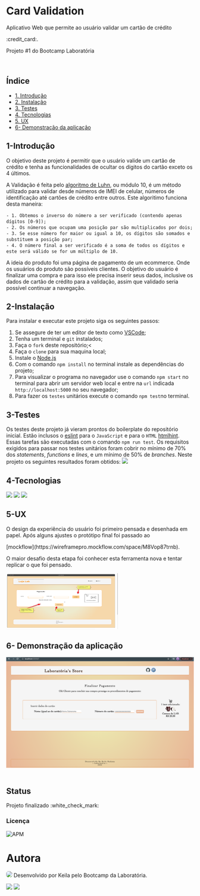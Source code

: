 <h1 Textalign="center"> Card Validation </h1>

  <p Textalign="center"> Aplicativo Web que permite ao usuário validar um cartão de crédito</p> :credit_card:. <p>Projeto #1 do Bootcamp Laboratória</p> <br>

## Índice

  <!--ts-->
  - [1. Introdução](#1-Introdução)
  - [2. Instalação](#2-Instalação) 
  - [3. Testes](#3-Testes)
  - [4. Tecnologias](#4-Tecnologias)
  - [5. UX](#5-UX)
  - [6- Demonstração da aplicação](#6-Demonstração-da-aplicação) 
  <!--te-->

## 1-Introdução
  <p> O objetivo deste projeto é permitir que o usuário valide um cartão de crédito e tenha as funcionalidades de ocultar os dígitos do cartão exceto os 4 últimos.</p>
  
  A Validação é feita pelo [algoritmo de Luhn](https://en.wikipedia.org/wiki/Luhn_algorithm), ou módulo 10, é um método utilizado para validar desde números de IMEI de celular, números de identificação até cartões de crédito entre outros. Este algoritimo funciona desta maneira: 
  <!--ts-->
    - 1. Obtemos o inverso do número a ser verificado (contendo apenas dígitos [0-9]);
    - 2. Os números que ocupam uma posição par são multiplicados por dois;
    - 3. Se esse número for maior ou igual a 10, os dígitos são somados e substituem a posição par; 
    - 4. O número final a ser verificado é a soma de todos os dígitos e este será válido se for um múltiplo de 10.
  <!--te-->
  <p> A ideia do produto foi uma página de pagamento de um ecommerce. Onde os usuários do produto são possíveis clientes. O objetivo do usuário é finalizar uma compra e para isso ele precisa inserir seus dados, inclusive os dados de cartão de crédito para a validação, assim que validado seria possível continuar a navegação.</p>
 
 
  
## 2-Instalação 
  <p>Para instalar e executar este projeto siga os seguintes passos:</p>

   1. Se assegure de ter um editor de texto como [VSCode](https://code.visualstudio.com/); 
   2. Tenha um terminal e `git` instalados;
   3. Faça o `fork` deste repositório;<
   4. Faça o `clone` para sua maquina local;
   5. Instale o [Node.js](https://nodejs.org/)
   6. Com o comando `npm install` no terminal instale as dependências do projeto;
   7. Para visualizar o programa no navegador use o comando `npm start` no terminal para abrir um servidor web local e entre na `url` indicada `http://localhost:5000` no seu navegador;
   8. Para fazer os `testes` unitários execute o comando `npm test`no terminal.


## 3-Testes
   Os testes deste projeto já vieram prontos do boilerplate do repositório inicial. Estão inclusos o [eslint](https://eslint.org/) para o `JavaScript` e para o `HTML` [htmlhint](https://github.com/yaniswang/HTMLHint). Essas tarefas são executadas com o comando `npm run test`.
   Os requisitos exigidos para passar nos testes unitários foram cobrir no mínimo de 70% dos _statements_, _functions_
   e _lines_, e um mínimo de 50% de _branches_.
   Neste projeto os seguintes resultados foram obtidos:
   <img src="scr/img/testResult.png">


## 4-Tecnologias
   <img src="https://img.shields.io/badge/HTML5-E34F26?style=for-the-badge&logo=html5&logoColor=white">
   <img src="https://img.shields.io/badge/CSS-239120?&style=for-the-badge&logo=css3&logoColor=white">
   <img src="https://img.shields.io/badge/JavaScript-323330?style=for-the-badge&logo=javascript&logoColor=F7DF1E">

## 5-UX
  <p> O design da experiência do usuário foi primeiro pensada e desenhada em papel. Após alguns ajustes o protótipo final foi passado ao</p>[mockflow](https://wireframepro.mockflow.com/space/M8Vop87trnb). <p>O maior desafio desta etapa foi conhecer esta ferramenta nova e tentar replicar o que foi pensado. </p>
  <img height="150" width="300" src= "./src/img/prototipo.png" >



## 6- Demonstração da aplicação
 <img src="src/img/tela.png"> 
 <img src="">
 <img src="">


## Status

  <p>Projeto finalizado  :white_check_mark:</p> 

### Licença 

  ![APM](https://img.shields.io/apm/l/modo?style=plastic)

# Autora

  <img  height="50" widtht="50" style="border-radius:5px;" src="https://avatars.githubusercontent.com/u/88164568?s=96&v=4">
  Desenvolvido por Keila pelo Bootcamp da Laboratória.

  <a href="mailto:hadamakeila@gmail.com" target="_blank"><img src="https://img.shields.io/badge/Gmail-D14836?style=for-the-badge&logo=gmail&logoColor=white"></a> <a href="https://www.linkedin.com/in/keila-hadama-45a903193/" target="_bank"><img src="https://img.shields.io/badge/LinkedIn-0077B5?style=for-the-badge&logo=linkedin&logoColor=white"></a>
